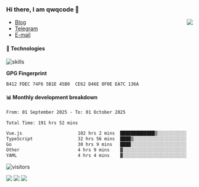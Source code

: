 <!--![](https://user-images.githubusercontent.com/22412567/89914023-fb3a6e80-dc26-11ea-82ba-5ed80e2ffb69.jpg)-->

### Hi there, I am qwqcode 👋

<img src="https://github-readme-stats.mrdulin.vercel.app/api?username=qwqcode&count_private=true&show_icons=true&hide_border=true&icon_color=586069&title_color=0366d6" align="right">

- [Blog](https://qwqaq.com/)
- [Telegram](https://t.me/qwqcode)
- [E-mail](mailto:qwqcode@gmail.com)

#### 🔧 Technologies

![skills](https://skillicons.dev/icons?i=go,ts,cs,js,java,php,py,regex,docker,git,svelte,sass,vue,nuxtjs,webpack,vite,laravel,electron,redis,vscode,visualstudio,idea,androidstudio,figma,ai,ps,pr,powershell,vim,bash&theme=light)

**GPG Fingerprint**

```
B412 FDEC 74F6 5B1E 45B0  CE62 D46E 0F0E EA7C 136A
```

#### 📊 Monthly development breakdown

<!--START_SECTION:waka-->

```txt
From: 01 September 2025 - To: 01 October 2025

Total Time: 191 hrs 52 mins

Vue.js                     102 hrs 2 mins  █████████████▒░░░░░░░░░░░   53.18 %
TypeScript                 32 hrs 56 mins  ████▒░░░░░░░░░░░░░░░░░░░░   17.17 %
Go                         30 hrs 9 mins   ████░░░░░░░░░░░░░░░░░░░░░   15.72 %
Other                      4 hrs 9 mins    ▓░░░░░░░░░░░░░░░░░░░░░░░░   02.17 %
YAML                       4 hrs 4 mins    ▓░░░░░░░░░░░░░░░░░░░░░░░░   02.13 %
```

<!--END_SECTION:waka-->

![visitors](https://visitor-badge.laobi.icu/badge?page_id=qwqcode.visitor-badge)

<p>
  <img src="https://api.githubtrends.io/user/svg/qwqcode/langs?time_range=one_year&theme=classic" />
  <img src="https://api.githubtrends.io/user/svg/qwqcode/repos?time_range=one_year&theme=classic" />
  <img src="https://github-readme-stats.vercel.app/api/top-langs?username=qwqcode&show_icons=true&locale=en&layout=compact&hide=html&langs_count=20" />
</p>

